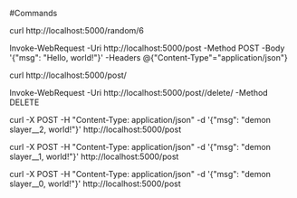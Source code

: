#Commands

curl http://localhost:5000/random/6

Invoke-WebRequest -Uri http://localhost:5000/post -Method POST -Body '{"msg": "Hello, world!"}' -Headers @{"Content-Type"="application/json"}

curl http://localhost:5000/post/<int>

Invoke-WebRequest -Uri http://localhost:5000/post/<int>/delete/<string> -Method DELETE

curl -X POST -H "Content-Type: application/json" -d '{"msg": "demon slayer__2, world!"}' http://localhost:5000/post

curl -X POST -H "Content-Type: application/json" -d '{"msg": "demon slayer__1, world!"}' http://localhost:5000/post

curl -X POST -H "Content-Type: application/json" -d '{"msg": "demon slayer__0, world!"}' http://localhost:5000/post